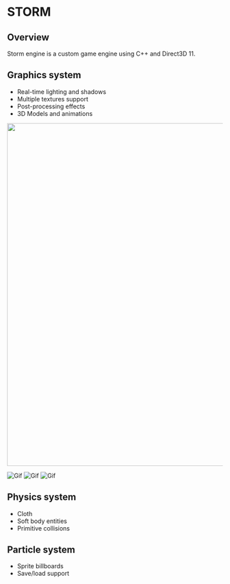 # **STORM**
## Overview
Storm engine is a custom game engine using C++ and Direct3D 11. 

## Graphics system
- Real-time lighting and shadows
- Multiple textures support
- Post-processing effects
- 3D Models and animations

<div align=center><img src="https://user-images.githubusercontent.com/36040048/172300294-00e07975-7232-4eca-8735-c9de94955e4d.gif" width="1000" height="800" /></div>

![Gif](https://user-images.githubusercontent.com/36040048/172300309-2b3687af-1dc3-4b25-9c06-126846a37767.gif)
![Gif](https://user-images.githubusercontent.com/36040048/172300361-e1a06205-b713-49a6-bcd4-00a8003cfaa0.gif)
![Gif](https://user-images.githubusercontent.com/36040048/172300533-4e3045a4-c4cd-49d7-9e0d-251c913a63ff.gif)

## Physics system
- Cloth
- Soft body entities 
- Primitive collisions

## Particle system
- Sprite billboards
- Save/load support
